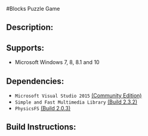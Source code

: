 #Blocks Puzzle Game

Description:
-------------

Supports:
-------------
- Microsoft Windows 7, 8, 8.1 and 10

Dependencies:
-------------
- `Microsoft Visual Studio 2015` [(Community Edition)](https://www.visualstudio.com/en-us/downloads/download-visual-studio-vs.aspx)
- `Simple and Fast Multimedia Library` [(Build 2.3.2)](http://www.sfml-dev.org/download.php)
- `PhysicsFS` [(Build 2.0.3)](https://icculus.org/physfs/)

Build Instructions:
-------------
